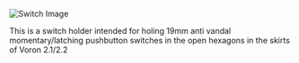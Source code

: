 ![Switch Image](http://github.com/Trippinonaduck/VoronUsers/blob/master/printer_mods/Trippinonaduck/SwitchHolder/Switchpreview.jpg)

This is a switch holder intended for holing 19mm anti vandal momentary/latching pushbutton switches in the open hexagons in the skirts of Voron 2.1/2.2

